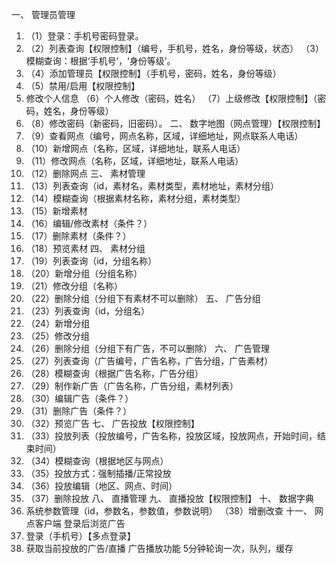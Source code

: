 一、	管理员管理
1.	（1）登录：手机号密码登录。
2.	（2）列表查询【权限控制】（编号，手机号，姓名，身份等级，状态）
（3）模糊查询：根据‘手机号’，‘身份等级’。
3.	（4）添加管理员【权限控制】（手机号，密码，姓名，身份等级）
4.	（5）禁用/启用【权限控制】
5.	修改个人信息
（6）个人修改（密码，姓名）
（7）上级修改【权限控制】（密码，姓名，身份等级）
6.	（8）修改密码（新密码，旧密码）。
二、	数字地图（网点管理）【权限控制】
1.	（9）查看网点（编号，网点名称，区域，详细地址，网点联系人电话）
2.	（10）新增网点（名称，区域，详细地址，联系人电话）
3.	（11）修改网点（名称，区域，详细地址，联系人电话）
4.	（12）删除网点
三、	素材管理
1.	（13）列表查询（id，素材名，素材类型，素材地址，素材分组）
2.	（14）模糊查询（根据素材名称，素材分组，素材类型）
3.	（15）新增素材
4.	（16）编辑/修改素材（条件？）
5.	（17）删除素材（条件？）
6.	（18）预览素材
四、	素材分组
1.	（19）列表查询（id，分组名称）
2.	（20）新增分组（分组名称）
3.	（21）修改分组（名称）
4.	（22）删除分组（分组下有素材不可以删除）
五、	广告分组
1.	（23）列表查询（id，分组名）
2.	（24）新增分组
3.	（25）修改分组
4.	（26）删除分组（分组下有广告，不可以删除）
六、	广告管理
1.	（27）列表查询（广告编号，广告名称，广告分组，广告素材）
2.	（28）模糊查询（根据广告名称，广告分组）
3.	（29）制作新广告（广告名称，广告分组，素材列表）
4.	（30）编辑广告（条件？）
5.	（31）删除广告（条件？）
6.	（32）预览广告
七、	广告投放【权限控制】
1.	（33）投放列表（投放编号，广告名称，投放区域，投放网点，开始时间，结束时间）
2.	（34）模糊查询（根据地区与网点）
3.	（35）投放方式：强制插播/正常投放
4.	（36）投放编辑（地区、网点、时间）
5.	（37）删除投放
八、	直播管理
九、	直播投放【权限控制】
十、	数据字典
1.	系统参数管理（id，参数名，参数值，参数说明）
（38）增删改查
十一、	网点客户端
登录后浏览广告
1.	登录（手机号）【多点登录】
2.	获取当前投放的广告/直播
广告播放功能
5分钟轮询一次，队列，缓存

